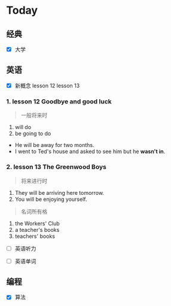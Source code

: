 # Today

## 经典

- [x] 大学

## 英语

- [x] 新概念 lesson 12 lesson 13

### 1. lesson 12 Goodbye and good luck

> 一般将来时

1. will do
2. be going to do

- He will be away for two months.
- I went to Ted's house and asked to see him but he **wasn't in**.

### 2. lesson 13 The Greenwood Boys

> 将来进行时

1. They will be arriving here tomorrow.
2. You will be enjoying yourself.

> 名词所有格

1. the Workers' Club
2. a teacher's books
3. teachers' books

- [ ] 英语听力

- [ ] 英语单词

## 编程

- [x] 算法
